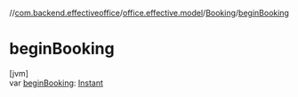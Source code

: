 //[com.backend.effectiveoffice](IdeaProjects/labs-office-elevator/effectiveOfficeBackend/documentation/gfm/index.md)/[office.effective.model](IdeaProjects/labs-office-elevator/effectiveOfficeBackend/documentation/gfm/com.backend.effectiveoffice/office.effective.model/index.md)/[Booking](IdeaProjects/labs-office-elevator/effectiveOfficeBackend/documentation/gfm/com.backend.effectiveoffice/office.effective.model/-booking/index.md)/[beginBooking](IdeaProjects/labs-office-elevator/effectiveOfficeBackend/documentation/gfm/com.backend.effectiveoffice/office.effective.model/-booking/begin-booking.md)

# beginBooking

[jvm]\
var [beginBooking](IdeaProjects/labs-office-elevator/effectiveOfficeBackend/documentation/gfm/com.backend.effectiveoffice/office.effective.model/-booking/begin-booking.md): [Instant](https://docs.oracle.com/javase/8/docs/api/java/time/Instant.html)

